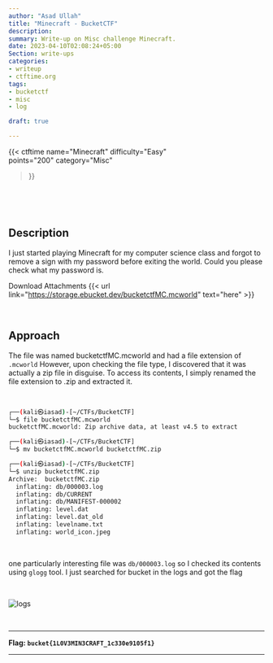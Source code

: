 ```yaml
---
author: "Asad Ullah"
title: "Minecraft - BucketCTF"
description: 
summary: Write-up on Misc challenge Minecraft.
date: 2023-04-10T02:08:24+05:00
Section: write-ups
categories:
- writeup
- ctftime.org
tags:
- bucketctf
- misc
- log

draft: true

---
```


{{< 
ctftime 
name="Minecraft" 
difficulty="Easy"  
points="200"
category="Misc"
>}}

&nbsp;

&nbsp;

## Description

I just started playing Minecraft for my computer science class and forgot to remove a sign with my password before exiting the world. Could you please check what my password is.

Download Attachments {{< url link="https://storage.ebucket.dev/bucketctfMC.mcworld" text="here" >}}

&nbsp;

## Approach

The file was named bucketctfMC.mcworld and had a file extension of `.mcworld` However, upon checking the file type, I discovered that it was actually a zip file in disguise. To access its contents, I simply renamed the file extension to .zip and extracted it.

 &nbsp;

```bash
┌──(kali㉿iasad)-[~/CTFs/BucketCTF]
└─$ file bucketctfMC.mcworld                   
bucketctfMC.mcworld: Zip archive data, at least v4.5 to extract

┌──(kali㉿iasad)-[~/CTFs/BucketCTF]
└─$ mv bucketctfMC.mcworld bucketctfMC.zip     

┌──(kali㉿iasad)-[~/CTFs/BucketCTF]
└─$ unzip bucketctfMC.zip 
Archive:  bucketctfMC.zip
  inflating: db/000003.log           
  inflating: db/CURRENT              
  inflating: db/MANIFEST-000002      
  inflating: level.dat               
  inflating: level.dat_old           
  inflating: levelname.txt           
  inflating: world_icon.jpeg
```

&nbsp;

one particularly interesting file was `db/000003.log` so I checked its contents using `glogg` tool.
I just searched for bucket in the logs and got the flag

&nbsp;

![logs](/write-ups/ctftime/bucket/minecraft.webp)

&nbsp;

---

**Flag: `bucket{1L0V3MIN3CRAFT_1c330e9105f1}`**

---

&nbsp;

&nbsp;

